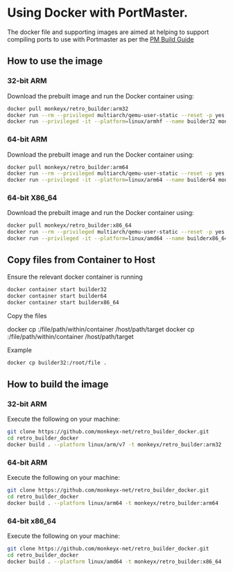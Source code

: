 # Using Docker with PortMaster.

The docker file and supporting images are aimed at helping to support compiling ports to use with Portmaster as per the [PM Build Guide](https://portmaster.games/build-environments.html)

## How to use the image

### 32-bit ARM

Download the prebuilt image and run the Docker container using:

```bash
docker pull monkeyx/retro_builder:arm32
docker run --rm --privileged multiarch/qemu-user-static --reset -p yes
docker run --privileged -it --platform=linux/armhf --name builder32 monkeyx/retro_builder:arm32 bash
```

### 64-bit ARM

Download the prebuilt image and run the Docker container using:

```bash
docker pull monkeyx/retro_builder:arm64
docker run --rm --privileged multiarch/qemu-user-static --reset -p yes
docker run --privileged -it --platform=linux/arm64 --name builder64 monkeyx/retro_builder:arm64 bash
```

### 64-bit X86_64

Download the prebuilt image and run the Docker container using:

```bash
docker pull monkeyx/retro_builder:x86_64
docker run --rm --privileged multiarch/qemu-user-static --reset -p yes
docker run --privileged -it --platform=linux/amd64 --name builderx86_64 monkeyx/retro_builder:x86_64 bash
```

## Copy files from Container to Host

Ensure the relevant docker container is running 

```bash
docker container start builder32
docker container start builder64
docker container start builderx86_64
```
Copy the files

docker cp <containerId>:/file/path/within/container /host/path/target
docker cp <Name>:/file/path/within/container /host/path/target

Example
```bash
docker cp builder32:/root/file .
```

## How to build the image

### 32-bit ARM

Execute the following on your machine:

```bash
git clone https://github.com/monkeyx-net/retro_builder_docker.git
cd retro_builder_docker
docker build . --platform linux/arm/v7 -t monkeyx/retro_builder:arm32
```

### 64-bit ARM

Execute the following on your machine:

```bash
git clone https://github.com/monkeyx-net/retro_builder_docker.git
cd retro_builder_docker
docker build . --platform linux/arm64 -t monkeyx/retro_builder:arm64
```

### 64-bit x86_64

Execute the following on your machine:

```bash
git clone https://github.com/monkeyx-net/retro_builder_docker.git
cd retro_builder_docker
docker build . --platform linux/amd64 -t monkeyx/retro_builder:x86_64
```
